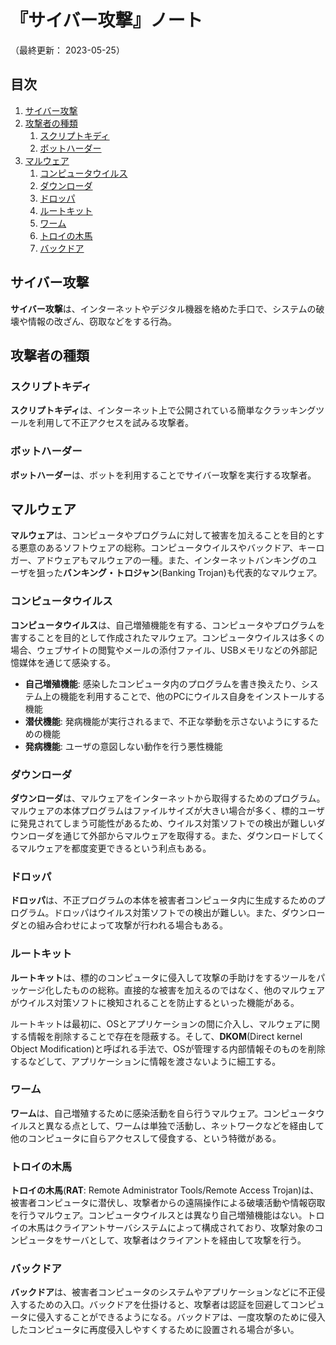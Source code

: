 # 『サイバー攻撃』ノート

（最終更新： 2023-05-25）


## 目次

1. [サイバー攻撃](#サイバー攻撃)
1. [攻撃者の種類](#攻撃者の種類)
	1. [スクリプトキディ](#スクリプトキディ)
	1. [ボットハーダー](#ボットハーダー)
1. [マルウェア](#マルウェア)
	1. [コンピュータウイルス](#コンピュータウイルス)
	1. [ダウンローダ](#ダウンローダ)
	1. [ドロッパ](#ドロッパ)
	1. [ルートキット](#ルートキット)
	1. [ワーム](#ワーム)
	1. [トロイの木馬](#トロイの木馬)
	1. [バックドア](#バックドア)


## サイバー攻撃

**サイバー攻撃**は、インターネットやデジタル機器を絡めた手口で、システムの破壊や情報の改ざん、窃取などをする行為。


## 攻撃者の種類

### スクリプトキディ

**スクリプトキディ**は、インターネット上で公開されている簡単なクラッキングツールを利用して不正アクセスを試みる攻撃者。

### ボットハーダー

**ボットハーダー**は、ボットを利用することでサイバー攻撃を実行する攻撃者。


## マルウェア

**マルウェア**は、コンピュータやプログラムに対して被害を加えることを目的とする悪意のあるソフトウェアの総称。コンピュータウイルスやバックドア、キーロガー、アドウェアもマルウェアの一種。また、インターネットバンキングのユーザを狙った**バンキング・トロジャン**(Banking Trojan)も代表的なマルウェア。

### コンピュータウイルス

**コンピュータウイルス**は、自己増殖機能を有する、コンピュータやプログラムを害することを目的として作成されたマルウェア。コンピュータウイルスは多くの場合、ウェブサイトの閲覧やメールの添付ファイル、USBメモリなどの外部記憶媒体を通じて感染する。

- **自己増殖機能**: 感染したコンピュータ内のプログラムを書き換えたり、システム上の機能を利用することで、他のPCにウイルス自身をインストールする機能
- **潜伏機能**: 発病機能が実行されるまで、不正な挙動を示さないようにするための機能
- **発病機能**: ユーザの意図しない動作を行う悪性機能

### ダウンローダ

**ダウンローダ**は、マルウェアをインターネットから取得するためのプログラム。マルウェアの本体プログラムはファイルサイズが大きい場合が多く、標的ユーザに発見されてしまう可能性があるため、ウイルス対策ソフトでの検出が難しいダウンローダを通じて外部からマルウェアを取得する。また、ダウンロードしてくるマルウェアを都度変更できるという利点もある。

### ドロッパ

**ドロッパ**は、不正プログラムの本体を被害者コンピュータ内に生成するためのプログラム。ドロッパはウイルス対策ソフトでの検出が難しい。また、ダウンローダとの組み合わせによって攻撃が行われる場合もある。

### ルートキット

**ルートキット**は、標的のコンピュータに侵入して攻撃の手助けをするツールをパッケージ化したものの総称。直接的な被害を加えるのではなく、他のマルウェアがウイルス対策ソフトに検知されることを防止するといった機能がある。

ルートキットは最初に、OSとアプリケーションの間に介入し、マルウェアに関する情報を削除することで存在を隠蔽する。そして、**DKOM**(Direct kernel Object Modification)と呼ばれる手法で、OSが管理する内部情報そのものを削除するなどして、アプリケーションに情報を渡さないように細工する。

### ワーム

**ワーム**は、自己増殖するために感染活動を自ら行うマルウェア。コンピュータウイルスと異なる点として、ワームは単独で活動し、ネットワークなどを経由して他のコンピュータに自らアクセスして侵食する、という特徴がある。

### トロイの木馬

**トロイの木馬**(**RAT**: Remote Administrator Tools/Remote Access Trojan)は、被害者コンピュータに潜伏し、攻撃者からの遠隔操作による破壊活動や情報窃取を行うマルウェア。コンピュータウイルスとは異なり自己増殖機能はない。トロイの木馬はクライアントサーバシステムによって構成されており、攻撃対象のコンピュータをサーバとして、攻撃者はクライアントを経由して攻撃を行う。

### バックドア

**バックドア**は、被害者コンピュータのシステムやアプリケーションなどに不正侵入するための入口。バックドアを仕掛けると、攻撃者は認証を回避してコンピュータに侵入することができるようになる。バックドアは、一度攻撃のために侵入したコンピュータに再度侵入しやすくするために設置される場合が多い。
